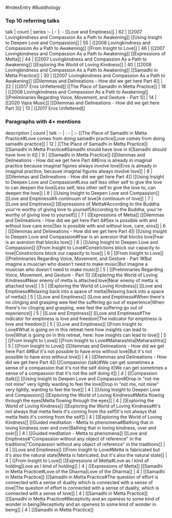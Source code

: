 #IndexEntry #Buddhology

### Top 10 referring talks
talk | count | series
:- | - |: -
[[Love and Emptiness]] | 62 | [[2007 Lovingkindness and Compassion As a Path to Awakening]]
[[Using Insight to Deepen Love and Compassion]] | 55 | [[2008 Lovingkindness and Compassion As a Path to Awakening]]
[[From Insight to Love]] | 46 | [[2007 Lovingkindness and Compassion As a Path to Awakening]]
[[Expressions of Metta]] | 44 | [[2007 Lovingkindness and Compassion As a Path to Awakening]]
[[Exploring the World of Loving Kindness]] | 40 | [[2008 Lovingkindness and Compassion As a Path to Awakening]]
[[Samadhi in Metta Practice]] | 30 | [[2007 Lovingkindness and Compassion As a Path to Awakening]]
[[Dilemmas and Delineations - How did we get here Part 4]] | 22 | [[2017 Eros Unfettered]]
[[The Place of Samadhi in Metta Practice]] | 18 | [[2008 Lovingkindness and Compassion As a Path to Awakening]]
[[Preliminaries Regarding Voice, Movement, and Gesture - Part 1]] | 14 | [[2020 Vajra Music]]
[[Dilemmas and Delineations - How did we get here Part 3]] | 13 | [[2017 Eros Unfettered]]

### Paragraphs with 4+ mentions
description | count | talk
:- | : - | :-
[[The Place of Samadhi in Metta Practice#Love comes from doing samadhi practice\|Love comes from doing samadhi practice]] | 12 | [[The Place of Samadhi in Metta Practice]]
[[Samadhi in Metta Practice#Samadhi should have love in it\|Samadhi should have love in it]] | 9 | [[Samadhi in Metta Practice]]
[[Dilemmas and Delineations - How did we get here Part 4#Eros is already in imaginal practice because imaginal figures always involve love\|Eros is already in imaginal practice, because imaginal figures always involve love]] | 8 | [[Dilemmas and Delineations - How did we get here Part 4]]
[[Using Insight to Deepen Love and Compassion#Less self less other self to give the love to can deepen the love\|Less self, less other self to give the love to, can deepen the love]] | 8 | [[Using Insight to Deepen Love and Compassion]]
[[Love and Emptiness#A continuum of love\|A continuum of love]] | 7 | [[Love and Emptiness]]
[[Expressions of Metta#According to the Buddha your're worthy of giving love to yourself\|According to the Buddha, your're worthy of giving love to yourself]] | 7 | [[Expressions of Metta]]
[[Dilemmas and Delineations - How did we get here Part 4#Sex is possible with and without love care eros\|Sex is possible with and without love, care, eros]] | 6 | [[Dilemmas and Delineations - How did we get here Part 4]]
[[Using Insight to Deepen Love and Compassion#Fear is an aversion that blocks love\|Fear is an aversion that blocks love]] | 6 | [[Using Insight to Deepen Love and Compassion]]
[[From Insight to Love#Constrictions block our capacity to love\|Constrictions block our capacity to love]] | 6 | [[From Insight to Love]]
[[Preliminaries Regarding Voice, Movement, and Gesture - Part 1#But imagine a musician who doesn't need to make music\|But imagine a musician who doesn't need to make music]] | 5 | [[Preliminaries Regarding Voice, Movement, and Gesture - Part 1]]
[[Exploring the World of Loving Kindness#Near enemy of metta is attached love\|Near enemy of metta is attached love]] | 5 | [[Exploring the World of Loving Kindness]]
[[Love and Emptiness#Relaxing back into a space of metta\|Relaxing back into a space of metta]] | 5 | [[Love and Emptiness]]
[[Love and Emptiness#When there's no clinging and grasping wee feel the suffering go out of experience\|When there's no clinging and grasping, wee feel the suffering go out of experience]] | 5 | [[Love and Emptiness]]
[[Love and Emptiness#The indicator for emptiness is love and freedom\|The indicator for emptiness is love and freedom]] | 5 | [[Love and Emptiness]]
[[From Insight to Love#What is going on in this retreat here how insights can lead to love\|What is going on in this retreat, here: how insights can lead to love]] | 5 | [[From Insight to Love]]
[[From Insight to Love#Maharashtra\|Maharashtra]] | 5 | [[From Insight to Love]]
[[Dilemmas and Delineations - How did we get here Part 4#But it's not possible to have eros without love\|But it's not possible to have eros without love]] | 4 | [[Dilemmas and Delineations - How did we get here Part 4]]
[[Compassion (talk)#We can get sometimes a sense of a compassion that it's not the self doing it\|We can get sometimes a sense of a compassion that it's not the self doing it]] | 4 | [[Compassion (talk)]]
[[Using Insight to Deepen Love and Compassion#Drop in "not me not mine" very lightly wanting to feel the love\|Drop in "not me, not mine" very lightly, wanting to feel the love]] | 4 | [[Using Insight to Deepen Love and Compassion]]
[[Exploring the World of Loving Kindness#Metta flowing through the eyes\|Metta flowing through the eyes]] | 4 | [[Exploring the World of Loving Kindness]]
[[Exploring the World of Loving Kindness#It's not always that metta feels it's coming from the self\|It's not always that metta feels it's coming from the self]] | 4 | [[Exploring the World of Loving Kindness]]
[[Guided meditation - Metta to phenomena#Bathing that in loving kindness over and over\|Bathing that in loving kindness, over and over]] | 4 | [[Guided meditation - Metta to phenomena]]
[[Love and Emptiness#"Compassion without any object of reference" in the traditions\|"Compassion without any object of reference" in the traditions]] | 4 | [[Love and Emptiness]]
[[From Insight to Love#Metta is fabricated but it's also the natural state\|Metta is fabricated, but it's also the natural state]] | 4 | [[From Insight to Love]]
[[Expressions of Metta#Love as I kind of holding\|Love as I kind of holding]] | 4 | [[Expressions of Metta]]
[[Samadhi in Metta Practice#Love of the Dharma\|Love of the Dharma]] | 4 | [[Samadhi in Metta Practice]]
[[Samadhi in Metta Practice#The question of effort is connected with a sense of duality which is connected with a sense of love\|The question of effort is connected with a sense of duality, which is connected with a sense of love]] | 4 | [[Samadhi in Metta Practice]]
[[Samadhi in Metta Practice#Receptivity and an openess to some kind of wonder in being\|Receptivity and an openess to some kind of wonder in being]] | 4 | [[Samadhi in Metta Practice]]

